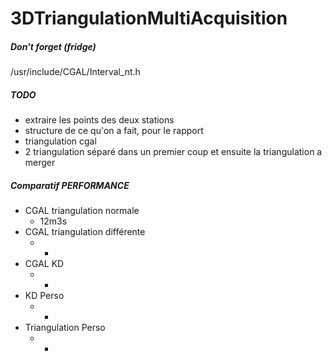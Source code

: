 # 3DTriangulationMultiAcquisition



##### Don't forget (fridge)
/usr/include/CGAL/Interval_nt.h


##### TODO
* extraire les points des deux stations
* structure de ce qu'on a fait, pour le rapport
* triangulation cgal
* 2 triangulation séparé dans un premier coup et ensuite la triangulation a merger

##### Comparatif PERFORMANCE
* CGAL triangulation normale
  * 12m3s
* CGAL triangulation différente
  * -
* CGAL KD
  * -
* KD Perso
  * -
* Triangulation Perso
  * -

